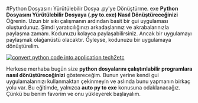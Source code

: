 #Python Dosyasını Yürütülebilir Dosya .py'ye Dönüştürme. exe
**Python Dosyasını Yürütülebilir Dosyaya (.py to.exe) Nasıl Dönüştüreceğinizi** Öğrenin. Uzun bir sıkı çalışmanın ardından basit bir gui uygulaması oluşturdunuz. Şimdi yaratıcılığınızı arkadaşlarınız ve akrabalarınızla paylaşma zamanı. Kodunuzu kolayca paylaşabilirsiniz. Ancak bir uygulamayı paylaşmak olağanüstü olacaktır. Öyleyse, kodunuzu bir uygulamaya dönüştürelim.

[![convert python code into application tech2etc](https://user-images.githubusercontent.com/80243988/135795418-7fdec694-f118-467b-a4eb-d6d4c94f19ec.PNG)](https://youtu.be/H51tczH3IZ0)

Herkese merhaba bugün size **python dosyalarını çalıştırılabilir programlara nasıl dönüştüreceğinizi** göstereceğim. Bunun yerine kendi gui uygulamalarınızı kullanmaktan çekinmeyin ve aslında bunu yapmanın birkaç yolu var. Bu eğitimde, yalnızca **auto py to exe** konusuna odaklanacağız. Çünkü bu benim favorim ve onu yükleyerek başlayalım.
